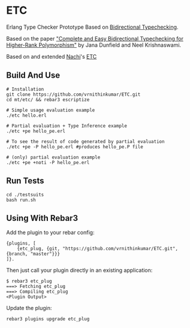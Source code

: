 ETC
=====


Erlang Type Checker Prototype Based on [Bidirectional Typechecking](https://arxiv.org/abs/1908.05839).

Based on the paper ["Complete and Easy Bidirectional Typechecking for Higher-Rank Polymorphism"](https://www.cl.cam.ac.uk/~nk480/bidir.pdf) by Jana Dunfield and Neel Krishnaswami.

Based on and extended [Nachi](https://github.com/nachivpn)'s [ETC](https://github.com/nachivpn/mt)

Build And Use
-----
    # Installation
    git clone https://github.com/vrnithinkumar/ETC.git
    cd mt/etc/ && rebar3 escriptize

    # Simple usage evaluation example
    ./etc hello.erl

    # Partial evaluation + Type Inference example
    ./etc +pe hello_pe.erl

    # To see the result of code generated by partial evaluation 
    ./etc +pe -P hello_pe.erl #produces hello_pe.P file

    # (only) partial evaluation example
    ./etc +pe +noti -P hello_pe.erl

Run Tests
-----
    cd ./testsuits
    bash run.sh

Using With Rebar3
-----

Add the plugin to your rebar config:

    {plugins, [
        {etc_plug, {git, "https://github.com/vrnithinkumar/ETC.git", {branch, "master"}}}
    ]}.

Then just call your plugin directly in an existing application:

    $ rebar3 etc_plug
    ===> Fetching etc_plug
    ===> Compiling etc_plug
    <Plugin Output>

Update the plugin:

    rebar3 plugins upgrade etc_plug
